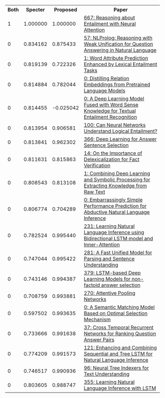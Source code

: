 <html><table><tr>
<th>Both</th>
<th>Specter</th>
<th>Proposed</th>
<th>Paper</th>
</tr>
<tr>
<td>1</td>
<td>1.000000</td>
<td>1.000000</td>
<td><a href="https://www.semanticscholar.org/paper/2846e83d405cbe3bf2f0f3b5f635dd8b3c680c45">667: Reasoning about Entailment with Neural Attention</a></td>
</tr>
<tr>
<td>0</td>
<td>0.834162</td>
<td>0.875433</td>
<td><a href="https://www.semanticscholar.org/paper/2163dbd2c06f0aa326995b59c226e40553c4c63b">57: NLProlog: Reasoning with Weak Unification for Question Answering in Natural Language</a></td>
</tr>
<tr>
<td>0</td>
<td>0.819139</td>
<td>0.722326</td>
<td><a href="https://www.semanticscholar.org/paper/edce05e379ca916b30e6fb3ba0fa57b269af695c">1: Word Attribute Prediction Enhanced by Lexical Entailment Tasks</a></td>
</tr>
<tr>
<td>0</td>
<td>0.814884</td>
<td>0.782044</td>
<td><a href="https://www.semanticscholar.org/paper/71245385e37a04bc9d8ec8839bcc0788a32aa4da">0: Distilling Relation Embeddings from Pretrained Language Models</a></td>
</tr>
<tr>
<td>0</td>
<td>0.814455</td>
<td>-0.025042</td>
<td><a href="https://www.semanticscholar.org/paper/cceedb070532d5f3797dc911b7fae5aaf6774345">0: A Deep Learning Model Fused with Word Sense Knowledge for Textual Entailment Recognition</a></td>
</tr>
<tr>
<td>0</td>
<td>0.813954</td>
<td>0.906581</td>
<td><a href="https://www.semanticscholar.org/paper/bdea8b6ceabaeb86bd23c2d2585da1ff3858d968">100: Can Neural Networks Understand Logical Entailment?</a></td>
</tr>
<tr>
<td>0</td>
<td>0.813841</td>
<td>0.962302</td>
<td><a href="https://www.semanticscholar.org/paper/4cfad7889dc12825309325cd4b4f3febed424e36">366: Deep Learning for Answer Sentence Selection</a></td>
</tr>
<tr>
<td>0</td>
<td>0.811631</td>
<td>0.815863</td>
<td><a href="https://www.semanticscholar.org/paper/9609183790546396d6c549b65bdb62a76fcafc03">14: On the Importance of Delexicalization for Fact Verification</a></td>
</tr>
<tr>
<td>0</td>
<td>0.808543</td>
<td>0.813108</td>
<td><a href="https://www.semanticscholar.org/paper/ba82da257223a2b8af51beb2ad3be0bd115508e8">1: Combining Deep Learning and Symbolic Processing for Extracting Knowledge from Raw Text</a></td>
</tr>
<tr>
<td>0</td>
<td>0.806774</td>
<td>0.704289</td>
<td><a href="https://www.semanticscholar.org/paper/2cf326b3b1a68a369d14fc136eebfc1ae955a220">0: Embarrassingly Simple Performance Prediction for Abductive Natural Language Inference</a></td>
</tr>
<tr>
<td>0</td>
<td>0.782524</td>
<td>0.995440</td>
<td><a href="https://www.semanticscholar.org/paper/f93a0a3e8a3e6001b4482430254595cf737697fa">231: Learning Natural Language Inference using Bidirectional LSTM model and Inner-Attention</a></td>
</tr>
<tr>
<td>0</td>
<td>0.747044</td>
<td>0.995422</td>
<td><a href="https://www.semanticscholar.org/paper/36c097a225a95735271960e2b63a2cb9e98bff83">281: A Fast Unified Model for Parsing and Sentence Understanding</a></td>
</tr>
<tr>
<td>0</td>
<td>0.743146</td>
<td>0.994387</td>
<td><a href="https://www.semanticscholar.org/paper/bfccb2d6e3d9f9b6bd8b14b2d4c6efa36c79341b">379: LSTM-based Deep Learning Models for non-factoid answer selection</a></td>
</tr>
<tr>
<td>0</td>
<td>0.708759</td>
<td>0.993881</td>
<td><a href="https://www.semanticscholar.org/paper/a2dc06c8da0ff9344dc558d6df571fc704b81ae7">270: Attentive Pooling Networks</a></td>
</tr>
<tr>
<td>0</td>
<td>0.597502</td>
<td>0.993635</td>
<td><a href="https://www.semanticscholar.org/paper/87ae45f416bf322ab4ffea46ebacdaaa2ef1f909">0: A Semantic Matching Model Based on Optimal Selection Mechanism</a></td>
</tr>
<tr>
<td>0</td>
<td>0.733666</td>
<td>0.991638</td>
<td><a href="https://www.semanticscholar.org/paper/c051cfabf26e75e4af2edfeec86f633a7d76590f">37: Cross Temporal Recurrent Networks for Ranking Question Answer Pairs</a></td>
</tr>
<tr>
<td>0</td>
<td>0.774209</td>
<td>0.991573</td>
<td><a href="https://www.semanticscholar.org/paper/162db03ef3cb50a07ff54ae4a1d4ea120e4162f2">121: Enhancing and Combining Sequential and Tree LSTM for Natural Language Inference</a></td>
</tr>
<tr>
<td>0</td>
<td>0.746517</td>
<td>0.990936</td>
<td><a href="https://www.semanticscholar.org/paper/705dcc8eadba137834e4b0359e2d696d4b209f5b">96: Neural Tree Indexers for Text Understanding</a></td>
</tr>
<tr>
<td>0</td>
<td>0.803605</td>
<td>0.988747</td>
<td><a href="https://www.semanticscholar.org/paper/596c882de006e4bb4a93f1fa08a5dd467bee060a">355: Learning Natural Language Inference with LSTM</a></td>
</tr>
</table></html>
